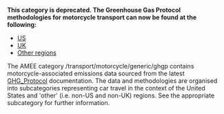 **This category is deprecated. The Greenhouse Gas Protocol methodologies
for motorcycle transport can now be found at the following:**

  - [US](US_road_transport_by_Greenhouse_Gas_Protocol)
  - [UK](UK_road_transport_by_Greenhouse_Gas_Protocol)
  - [Other
    regions](Other_regional_road_transport_by_Greenhouse_Gas_Protocol)

The AMEE category /transport/motorcycle/generic/ghgp contains
motorcycle-associated emissions data sourced from the latest
[GHG\_Protocol](http://www.ghgprotocol.org/) documentation. The data and
methodologies are organised into subcategories representing car travel
in the context of the United States and 'other' (i.e. non-US and non-UK)
regions. See the appropriate subcategory for further information.
